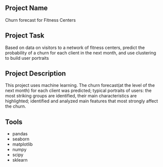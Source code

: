 ## Project Name
Churn forecast for Fitness Centers

## Project Task
Based on data on visitors to a network of fitness centers, predict the probability of a churn for each client in the next month, and use clustering to build user portraits

## Project Description
This project uses machine learning. The churn forecast(at the level of the next month) for each client was predicted; typical portraits of users: the most striking groups are identified, their main characteristics are highlighted; identified and analyzed main features that most strongly affect the churn.

## Tools
* pandas
* seaborn
* matplotlib
* numpy
* scipy
* sklearn
